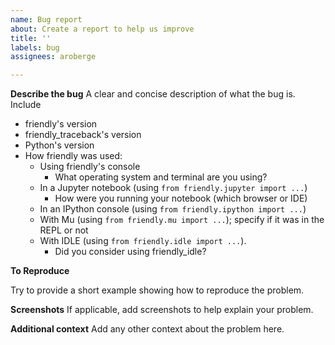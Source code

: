 ```yaml
---
name: Bug report
about: Create a report to help us improve
title: ''
labels: bug
assignees: aroberge

---
```


**Describe the bug**
A clear and concise description of what the bug is. Include

* friendly's version
* friendly_traceback's version
* Python's version
* How friendly was used:
   * Using friendly's console
      * What operating system and terminal are you using?
   * In a Jupyter notebook (using `from friendly.jupyter import ...`)
      * How were you running your notebook (which browser or IDE)
   * In an IPython console (using `from friendly.ipython import ...`)
   * With Mu  (using `from friendly.mu import ...`); specify if it was in the REPL or not
   * With IDLE (using `from friendly.idle import ...`).
      * Did you consider using friendly_idle?

**To Reproduce**

Try to provide a short example showing how to reproduce the problem.


**Screenshots**
If applicable, add screenshots to help explain your problem.

**Additional context**
Add any other context about the problem here.
